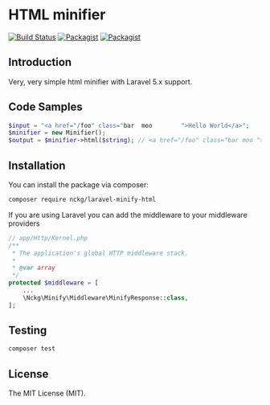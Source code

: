 # HTML minifier
[![Build Status](https://travis-ci.org/nckg/laravel-minify-html.svg?branch=master)](https://travis-ci.org/nckg/laravel-minify-html) [![Packagist](https://img.shields.io/packagist/v/nckg/laravel-minify-html.svg?maxAge=2592000?style=flat-square)](https://github.com/nckg/laravel-minify-html) [![Packagist](https://img.shields.io/packagist/dt/nckg/laravel-minify-html.svg?maxAge=2592000?style=flat-square)](https://github.com/nckg/laravel-minify-html)
## Introduction

Very, very simple html minifier with Laravel 5.x support.

## Code Samples

```php
$input = "<a href="/foo" class="bar  moo        ">Hello World</a>";
$minifier = new Minifier();
$output = $minifier->html($string); // <a href="/foo" class="bar moo ">Hello World</a>
```

## Installation

You can install the package via composer:

``` bash
composer require nckg/laravel-minify-html
```
If you are using Laravel you can add the middleware to your middleware providers

```php
// app/Http/Kernel.php
/**
 * The application's global HTTP middleware stack.
 *
 * @var array
 */
protected $middleware = [
    ...
    \Nckg\Minify\Middleware\MinifyResponse::class,
];
```

## Testing

``` bash
composer test
```

## License

The MIT License (MIT).
